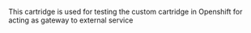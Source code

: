 This cartridge is used for testing the custom cartridge in Openshift for acting as gateway to external service